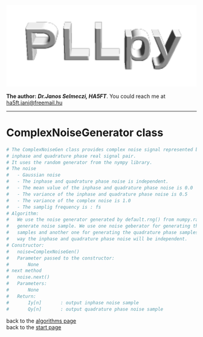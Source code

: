 ![sdrflow logo](images/pllpy_logo.svg  "pllpy")

**The author:** ***Dr.Janos Selmeczi, HA5FT***. You could reach me at <ha5ft.jani@freemail.hu>
***
# ComplexNoiseGenerator class

```python
# The ComplexNoiseGen class provides complex noise signal represented by the
# inphase and quadrature phase real signal pair.
# It uses the random generator from the nympy library.
# The noise
#   - Gaussian noise
#   - The inphase and quadrature phase noise is independent.
#   - The mean value of the inphase and quadrature phase noise is 0.0
#   - The variance of the inphase and quadrature phase noise is 0.5
#   - The variance of the complex noise is 1.0
#   - The samplig frequency is : fs
# Algorithm:
#   We use the noise generator generated by default.rng() from numpy.random to
#   generate noise sample. We use one noise geberator for generating the inphase
#   samples and another one for generating the quadrature phase samples. This
#   way the inphase and quadrature phase noise will be independent.
# Constructor:
#   noise=ComplexNoiseGen()
#   Parameter passed to the constructor:
#       None
# next method
#   noise.next()
#   Parameters:
#       None
#   Return:
#       Iy[n]       : output inphase noise sample
#       Qy[n]       : output quadrature phase noise sample
```

back to the [algorithms page](algorithms.md)\
back to the [start page](../README.md)
